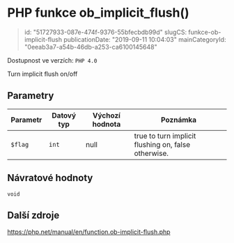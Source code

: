 PHP funkce ob_implicit_flush()
==============================

> id: "51727933-087e-474f-9376-55bfecbdb99d"
> slugCS: funkce-ob-implicit-flush
> publicationDate: "2019-09-11 10:04:03"
> mainCategoryId: "0eeab3a7-a54b-46db-a253-ca6100145648"

Dostupnost ve verzích: `PHP 4.0`

Turn implicit flush on/off


Parametry
--------------

| Parametr | Datový typ | Výchozí hodnota | Poznámka |
|-----|-----|-----|-----|
| `$flag` | `int` | null | true to turn implicit flushing on, false otherwise. |


Návratové hodnoty
----------------

`void`



Další zdroje
------------

https://php.net/manual/en/function.ob-implicit-flush.php
